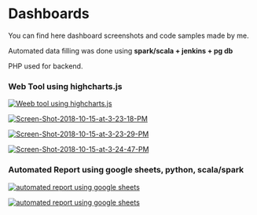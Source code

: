 # Dashboards
You can find here dashboard screenshots and code samples made by me.
<p>
Automated data filling was done using <b> spark/scala +  jenkins + pg db </b></p>
<p> PHP used for backend.
</p>
<h3> Web Tool using highcharts.js </h3>
<a href="https://preview.ibb.co/hSLwFf/Screen-Shot-2018-10-15-at-3-22-39-PM.png"><img src="https://preview.ibb.co/hSLwFf/Screen-Shot-2018-10-15-at-3-22-39-PM.png" alt="Weeb tool using highcharts.js" border="0"></a>

<a href="https://preview.ibb.co/fQeqaf/Screen-Shot-2018-10-15-at-3-23-18-PM.png"><img src="https://preview.ibb.co/fQeqaf/Screen-Shot-2018-10-15-at-3-23-18-PM.png" alt="Screen-Shot-2018-10-15-at-3-23-18-PM" border="0"></a>

<a href="https://preview.ibb.co/hDSbFf/Screen-Shot-2018-10-15-at-3-23-29-PM.png"><img src="https://preview.ibb.co/hDSbFf/Screen-Shot-2018-10-15-at-3-23-29-PM.png" alt="Screen-Shot-2018-10-15-at-3-23-29-PM" border="0"></a>

<a href="https://preview.ibb.co/jY6E1L/Screen-Shot-2018-10-15-at-3-24-47-PM.png"><img src="https://preview.ibb.co/jY6E1L/Screen-Shot-2018-10-15-at-3-24-47-PM.png" alt="Screen-Shot-2018-10-15-at-3-24-47-PM" border="0"></a>

<h3> Automated Report using google sheets, python, scala/spark </h3>
<a href="https://preview.ibb.co/m6T580/Screen-Shot-2018-10-15-at-3-25-20-PM.png"><img src="https://preview.ibb.co/m6T580/Screen-Shot-2018-10-15-at-3-25-20-PM.png" alt="automated report using google sheets" border="0"></a>

<a href="https://ibb.co/kDEdT0/Screen-Shot-2018-10-15-at-3-28-43-PM.png"><img src="https://preview.ibb.co/kDEdT0/Screen-Shot-2018-10-15-at-3-28-43-PM.png" alt="automated report using google sheets" border="0"></a>
